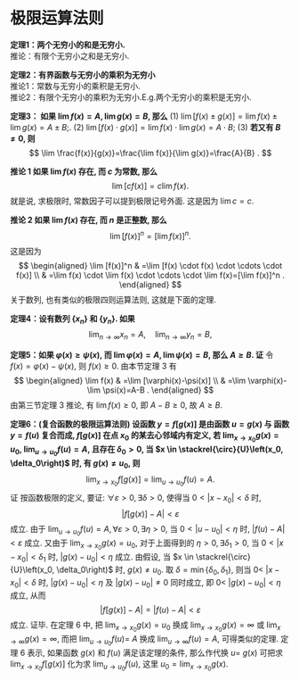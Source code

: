 # 极限运算法则

**定理1：两个无穷小的和是无穷小.**  
推论：有限个无穷小之和是无穷小.

**定理2：有界函数与无穷小的乘积为无穷小**   
推论1：常数与无穷小的乘积是无穷小.  
推论2：有限个无穷小的乘积为无穷小.E.g.两个无穷小的乘积是无穷小.  

**定理3： 如果 $\lim f(x)=A, \lim g(x)=B$, 那么**
(1) $\lim [f(x) \pm g(x)]=\lim f(x) \pm \lim g(x)=A \pm B$;.
(2) $\lim [f(x) \cdot g(x)]=\lim f(x) \cdot \lim g(x)=A \cdot B$;
(3) **若又有 $B \neq 0$, 则**
$$
\lim \frac{f(x)}{g(x)}=\frac{\lim f(x)}{\lim g(x)}=\frac{A}{B} .
$$

**推论 1 如果 $\lim f(x)$ 存在, 而 $c$ 为常数, 那么**
$$
\lim [c f(x)]=c \lim f(x) .
$$
就是说, 求极限时, 常数因子可以提到极限记号外面. 这是因为 $\lim c=c$.

**推论 2 如果 $\lim f(x)$ 存在, 而 $n$ 是正整数, 那么**  
$$
\lim [f(x)]^n=[\lim f(x)]^n .
$$
这是因为
$$
\begin{aligned}
\lim [f(x)]^n & =\lim [f(x) \cdot f(x) \cdot \cdots \cdot f(x)] \\
& =\lim f(x) \cdot \lim f(x) \cdot \cdots \cdot \lim f(x)=[\lim f(x)]^n .
\end{aligned}
$$
关于数列, 也有类似的极限四则运算法则, 这就是下面的定理.

**定理4：设有数列 $\left\{x_n\right\}$ 和 $\left\{y_n\right\}$. 如果**  
$$
\lim _{n \rightarrow \infty} x_n=A, \quad \lim _{n \rightarrow \infty} y_n=B,
$$

**定理5：如果 $\varphi(x) \geqslant \psi(x)$, 而 $\lim \varphi(x)=A, \lim \psi(x)=B$, 那么 $A \geqslant B$. 
证** 令 $f(x)=\varphi(x)-\psi(x)$, 则 $f(x) \geqslant 0$. 由本节定理 3 有
$$
\begin{aligned}
\lim f(x) & =\lim [\varphi(x)-\psi(x)] \\
& =\lim \varphi(x)-\lim \psi(x)=A-B .
\end{aligned}
$$
由第三节定理 3 推论, 有 $\lim f(x) \geqslant 0$, 即 $A-B \geqslant 0$, 故 $A \geqslant B$.

**定理6：(复合函数的极限运算法则) 设函数 $y=f[g(x)]$ 是由函数 $u=g(x)$ 与 函数 $y=f(u)$ 复合而成, $f[g(x)]$ 在点 $x_0$ 的某去心邻域内有定义, 若 $\lim _{x \rightarrow x_0} g(x)=u_0$, $\lim _{u \rightarrow u_0} f(u)=A$, 且存在 $\delta_0>0$, 当 $x \in \stackrel{\circ}{U}\left(x_0, \delta_0\right)$ 时, 有 $g(x) \neq u_0$, 则**
$$
\lim _{x \rightarrow x_0} f[g(x)]=\lim _{u \rightarrow u_0} f(u)=A .
$$
证 按函数极限的定义, 要证: $\forall \varepsilon>0, \exists \delta>0$, 使得当 $0<\left|x-x_0\right|<\delta$ 时,
$$
|f[g(x)]-A|<\varepsilon
$$
成立.
由于 $\lim _{u \rightarrow u_0} f(u)=A, \forall \varepsilon>0, \exists \eta>0$, 当 $0<\left|u-u_0\right|<\eta$ 时, $|f(u)-A|<\varepsilon$ 成立.
又由于 $\lim _{x \rightarrow x_0} g(x)=u_0$, 对于上面得到的 $\eta>0, \exists \delta_1>0$, 当 $0<\left|x-x_0\right|<\delta_1$ 时, $\left|g(x)-u_0\right|<\eta$ 成立.
由假设, 当 $x \in \stackrel{\circ}{U}\left(x_0, \delta_0\right)$ 时, $g(x) \neq u_0$. 取 $\delta=\min \left\{\delta_0, \delta_1\right\}$, 则当 $0<$ $\left|x-x_0\right|<\delta$ 时, $\left|g(x)-u_0\right|<\eta$ 及 $\left|g(x)-u_0\right| \neq 0$ 同时成立, 即 $0<$ $\left|g(x)-u_0\right|<\eta$ 成立, 从而
$$
|f[g(x)]-A|=|f(u)-A|<\varepsilon
$$
成立. 证毕.
在定理 6 中, 把 $\lim _{x \rightarrow x_0} g(x)=u_0$ 换成 $\lim _{x \rightarrow x_0} g(x)=\infty$ 或 $\lim _{x \rightarrow \infty} g(x)=\infty$, 而把 $\lim _{u \rightarrow u_0} f(u)=$ $A$ 换成 $\lim _{u \rightarrow \infty} f(u)=A$, 可得类似的定理.
定理 6 表示, 如果函数 $g(x)$ 和 $f(u)$ 满足该定理的条件, 那么作代换 $u=$ $g(x)$ 可把求 $\lim _{x \rightarrow x_0} f[g(x)]$ 化为求 $\lim _{u \rightarrow u_0} f(u)$, 这里 $u_0=\lim _{x \rightarrow x_0} g(x)$.